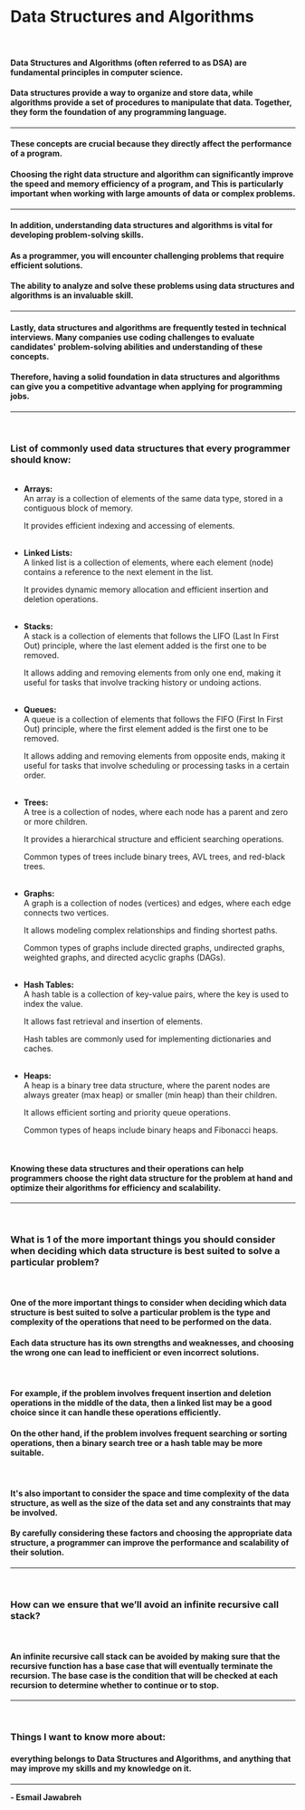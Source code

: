 # Data Structures and Algorithms
<br>

#### Data Structures and Algorithms (often referred to as DSA) are fundamental principles in computer science. 
#### Data structures provide a way to organize and store data, while algorithms provide a set of procedures to manipulate that data. Together, they form the foundation of any programming language.

---

#### These concepts are crucial because they directly affect the performance of a program. 
#### Choosing the right data structure and algorithm can significantly improve the speed and memory efficiency of a program, and This is particularly important when working with large amounts of data or complex problems.

---

#### In addition, understanding data structures and algorithms is vital for developing problem-solving skills. 
#### As a programmer, you will encounter challenging problems that require efficient solutions. 
#### The ability to analyze and solve these problems using data structures and algorithms is an invaluable skill.

---

#### Lastly, data structures and algorithms are frequently tested in technical interviews. Many companies use coding challenges to evaluate candidates' problem-solving abilities and understanding of these concepts. 
#### Therefore, having a solid foundation in data structures and algorithms can give you a competitive advantage when applying for programming jobs.

---
<br>

### List of commonly used data structures that every programmer should know:

<ul>

<br>
<li><strong>Arrays:</strong><br>
An array is a collection of elements of the same data type, stored in a contiguous block of memory.

It provides efficient indexing and accessing of elements.</li>

<br>
<li><strong>Linked Lists:</strong><br>
A linked list is a collection of elements, where each element (node) contains a reference to the next element in the list.

It provides dynamic memory allocation and efficient insertion and deletion operations.</li>

<br>
<li><strong>Stacks:</strong><br>
A stack is a collection of elements that follows the LIFO (Last In First Out) principle, where the last element added is the first one to be removed. 

It allows adding and removing elements from only one end, making it useful for tasks that involve tracking history or undoing actions.</li>

<br>
<li><strong>Queues:</strong><br>
A queue is a collection of elements that follows the FIFO (First In First Out) principle, where the first element added is the first one to be removed.

It allows adding and removing elements from opposite ends, making it useful for tasks that involve scheduling or processing tasks in a certain order.</li>

<br>
<li><strong>Trees:</strong><br>
A tree is a collection of nodes, where each node has a parent and zero or more children.

It provides a hierarchical structure and efficient searching operations.

Common types of trees include binary trees, AVL trees, and red-black trees.</li>

<br>
<li><strong>Graphs:</strong><br>
A graph is a collection of nodes (vertices) and edges, where each edge connects two vertices.

It allows modeling complex relationships and finding shortest paths. 

Common types of graphs include directed graphs, undirected graphs, weighted graphs, and directed acyclic graphs (DAGs).</li>


<br>
<li><strong>Hash Tables:</strong><br>
A hash table is a collection of key-value pairs, where the key is used to index the value. 

It allows fast retrieval and insertion of elements.

Hash tables are commonly used for implementing dictionaries and caches.</li>

<br>
<li><strong>Heaps:</strong><br>
A heap is a binary tree data structure, where the parent nodes are always greater (max heap) or smaller (min heap) than their children. 

It allows efficient sorting and priority queue operations. 

Common types of heaps include binary heaps and Fibonacci heaps.</li>

<br>
</ul>

#### Knowing these data structures and their operations can help programmers choose the right data structure for the problem at hand and optimize their algorithms for efficiency and scalability.

---
<br>

### What is 1 of the more important things you should consider when deciding which data structure is best suited to solve a particular problem?
<br>

#### One of the more important things to consider when deciding which data structure is best suited to solve a particular problem is the type and complexity of the operations that need to be performed on the data. 
#### Each data structure has its own strengths and weaknesses, and choosing the wrong one can lead to inefficient or even incorrect solutions.
<br>

#### For example, if the problem involves frequent insertion and deletion operations in the middle of the data, then a linked list may be a good choice since it can handle these operations efficiently. 
#### On the other hand, if the problem involves frequent searching or sorting operations, then a binary search tree or a hash table may be more suitable.
<br>

#### It's also important to consider the space and time complexity of the data structure, as well as the size of the data set and any constraints that may be involved. 
#### By carefully considering these factors and choosing the appropriate data structure, a programmer can improve the performance and scalability of their solution.

---
<br>

### How can we ensure that we’ll avoid an infinite recursive call stack?
<br>

#### An infinite recursive call stack can be avoided by making sure that the recursive function has a base case that will eventually terminate the recursion. The base case is the condition that will be checked at each recursion to determine whether to continue or to stop.

---
<br>

### Things I want to know more about:

#### everything belongs to Data Structures and Algorithms, and anything that may improve my skills and my knowledge on it.

---

**- Esmail Jawabreh**